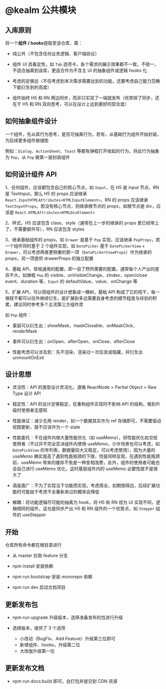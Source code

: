 # @kealm 公共模块

## 入库原则

将一个**组件 / hooks**提取至该仓库，需：

- 纯公共（不包含任何业务逻辑、客户端协议）

- 组件 UI 具备定性，如 `Tab` 选项卡，各个需求的展示效果都不一致，不统一，不适合抽离到该库，更适合作为不含主 UI 的抽象组件或逻辑 hooks 化

- 考虑的足够远（不仅考虑到本次需求需要达到的功能，还要考虑自己能力范畴下能衍生到的高度）

- 组件始终 H5 和 RN 两边同步，而非只实现了一端就发布（优势除了同步，还在于 H5 和 RN 双向思考，可以在设计上达到更好的契合度）

## 如何抽象组件设计

一个组件，先从其行为思考，是否可抽离行为，若有，从基础行为组件开始封装，为后续更多组件做铺垫

例如：`Dialog`、`ActionSheet`、`Toast` 等都有弹框打开收起的行为，将此行为抽象为 `Pop`，从 `Pop` 做第一层封装组件

## 如何设计组件 API

1、任何组件，应该都包含自己的核心节点，如 `Input`，在 H5 是 input 节点，RN 是 TextInput，那么 H5 的 props 应该继承 `React.InputHTMLAttributes<HTMLInputElement>`，RN 的 props 应该继承 `TextInputProps`。若没有核心节点，则继承根节点的 props，如根节点是 div，应该是 `React.HTMLAttributes<HTMLDivElement>`

2、样式，H5 应该包含 class、style（通常在上一步的继承的 props 里已经带上了，不需要额外写），RN 应该包含 styles

3、继承基础组件的 props，如 `Drawer` 是基于 `Pop` 实现，应该继承 `PopProps`，若一个组件同时基于 2 个组件实现，如 `DatePicker` 基于 `DatePickerView` + `Drawer`，可以考虑两者更侧重的那一项（`DatePickerViewProps`）作为继承的 props，另一项提供 drawerProps 的独立配置

4、基础 API，常规通用的配置，即一目了然所需要的配置，通常每个人产出的差异不大，如弹框 `Pop` 的 visible、onVisibleChange、zIndex、open/close event、duration 等，`Input` 的 defaultValue、value、onChange 等

5、扩展 API，可以把组件的设计想象成一棵树，基础 API 构成了它的枝干，每一根枝干都可以往外继续衍生，能扩展到多远需要自身考虑的细节程度与经验的积累，建议同时参考多个主流第三方组件库

如 `Pop` 组件：

- 蒙层可以衍生出：showMask、maskClosable、onMaskClick、renderMask

- 事件可以衍生出：onOpen、afterOpen、onClose、afterClose

- 性能考虑可以涉及到：先不渲染，渲染过一次后变成隐藏，并衍生出 unmountOnExit

## 设计思想

- 灵活性：API 的类型设计灵活化，遵循 ReactNode > Partial Object > Raw Type 设计 API

- 稳定性：API 的设计足够稳定，在重构组件实现时不影响 API 的结构，做到升级时使用者无感知

- 性能保证：减少无用 render，如一个数据其实作为 ref 存储即可，不需要驱动视图更新，就不应该作为一个 state

- 性能委托：不在组件内做大量性能优化（如 useMemo），将性能优化权交给使用者（不过并不完全否决组件内使用 useMemo，少许场景也可以考虑，如 `DatePickView` 的年列表，数据量较大又稳定，可以考虑使用），因为大量的 useMemo 确实提高了遇到性能瓶颈的下限，但是同样反观，在遇到性能瓶颈前，useMemo 带来的缓存不免是一种变相浪费，此外，组件的使用者可能也会自己进行 useMemo 优化，这时基层组件内的 useMemo 必要性就不是很大了

- 涵盖面广：不为了实现当下功能而实现，考虑周全，初期想得远，后续扩展功能时可能由于考虑不全重新来过的概率会降低

- 解耦：将功能逻辑尽可能的抽离为 hook，将 H5 和 RN 视为 UI 实现不同，逻辑相同的组件，这也是同步产出 H5 和 RN 组件的一个优势点，如 `Stepper` 组件的 useStepper

## 开始

仓库所有命令都在根目录进行

- 从 master 拉取 feature 分支

- npm install 安装依赖

- npm run bootstrap 安装 monorepo 依赖

- npm run dev 启动文档项目

## 更新发布包

- npm run upgrade 升级版本，选择准备发布的包进行升级

- 选择版本，提供了 3 个选项

    - 小改动（BugFix、Add Feature）升级第三位即可
    - 新增组件、hooks，升级第二位
    - 大改版升级第一位

## 更新发布文档

- npm run docs:build 即可，会打包并提交到 CDN 资源
